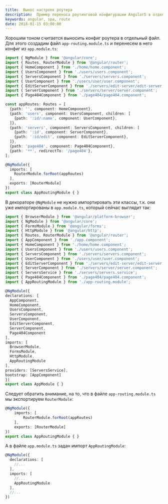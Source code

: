 ```yaml
---
title:  Вынос настроек роутера
description:  Пример переноса роутинговой конфигурации Angular5 в отдельный файл.
keywords: angular, spa, route
date: 2018-01-15 03:00:00
---
```


Хорошим тоном считается выносить конфиг роутера в отдельный файл. Для этого создадим файл `app-routing.module.ts` и перенесем в него конфиг из `app.module.ts`:

```typescript
import { NgModule } from '@angular/core';
import { Routes, RouterModule } from '@angular/router';
import { HomeComponent } from './home/home.component';
import { UsersComponent } from './users/users.component';
import { ServersComponent } from './servers/servers.component';
import { UserComponent } from './users/user/user.component';
import { EditServerComponent } from './servers/edit-server/edit-server.component';
import { ServerComponent } from './servers/server/server.component';
import { Page404Component } from './page404/page404.component';

const appRoutes: Routes = [
  {path: '', component: HomeComponent},
  {path: 'users', component: UsersComponent, children: [
    {path: ':id/:name', component: UserComponent},
  ]},
  {path: 'servers', component: ServersComponent, children: [
    {path: ':id', component: ServerComponent},
    {path: ':id/edit', component: EditServerComponent},
  ]},
  {path: 'page404', component: Page404Component},
  {path: '**', redirectTo: '/page404'},
];

@NgModule({
  imports: [
    RouterModule.forRoot(appRoutes)
  ],
  exports: [RouterModule]
})
export class AppRoutingModule { }
```

В декораторе `@NgModule` не нужно импортировать эти классы, т.к. они уже импортированы в `app.module.ts`, который сейчас выглядит так:

```typescript
import { BrowserModule } from '@angular/platform-browser';
import { NgModule } from '@angular/core';
import { FormsModule } from '@angular/forms';
import { HttpModule } from '@angular/http';
import { Routes, RouterModule } from '@angular/router';
import { AppComponent } from './app.component';
import { HomeComponent } from './home/home.component';
import { UsersComponent } from './users/users.component';
import { ServersComponent } from './servers/servers.component';
import { UserComponent } from './users/user/user.component';
import { EditServerComponent } from './servers/edit-server/edit-server.component';
import { ServerComponent } from './servers/server/server.component';
import { ServersService } from './servers/servers.service';
import { Page404Component } from './page404/page404.component';
import { AppRoutingModule } from './app-routing.module';

@NgModule({
declarations: [
  AppComponent,
  HomeComponent,
  UsersComponent,
  ServersComponent,
  UserComponent,
  EditServerComponent,
  ServerComponent,
  Page404Component
],
imports: [
  BrowserModule,
  FormsModule,
  HttpModule,
  AppRoutingModule
],
providers: [ServersService],
bootstrap: [AppComponent]
})
export class AppModule { }
```

Следует обратить внимание, на то, что в файле `app-routing.module.ts` мы экспортируем `RouterModule`:

```typescript
@NgModule({
	imports: [
		RouterModule.forRoot(appRoutes)
	],
	exports: [RouterModule]
})
export class AppRoutingModule { }
```

А в файле `app.module.ts` задан импорт `AppRoutingModule`:

```typescript
@NgModule({
  declarations: [
    //...
  ],
  imports: [
    //...
    AppRoutingModule
  ],
  //...
})
```